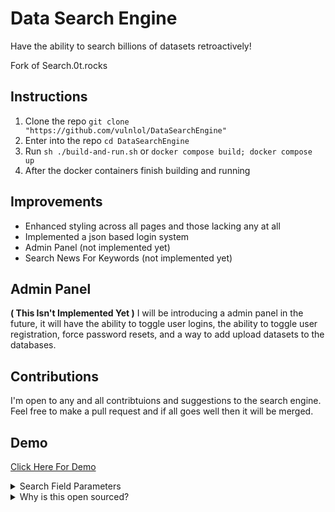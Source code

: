# Data Search Engine
 
Have the ability to search billions of datasets retroactively!

Fork of Search.0t.rocks

## Instructions
1. Clone the repo `git clone "https://github.com/vulnlol/DataSearchEngine"`
2. Enter into the repo `cd DataSearchEngine`
3. Run `sh ./build-and-run.sh` or `docker compose build; docker compose up`
4. After the docker containers finish building and running 
## Improvements
- Enhanced styling across all pages and those lacking any at all
- Implemented a json based login system
- Admin Panel (not implemented yet)
- Search News For Keywords (not implemented yet)

## Admin Panel
**( This Isn't Implemented Yet )**
I will be introducing a admin panel in the future, it will have the ability to toggle user logins, the ability to toggle user registration, force password resets, and a way to add upload datasets to the databases.

## Contributions
I'm open to any and all contribtuions and suggestions to the search engine. Feel free to make a pull request and if all goes well then it will be merged.

## Demo
[Click Here For Demo](https://search.vuln.lol)


<details><summary>Search Field Parameters</summary><br>
* Accuracy Radius
* Address
* ASN
* ASN Org
* Auto Body
* Auto Class
* Auto Make
* Auto Model
* Auto Year
* Birth Year
* Birth Month
* Birthday
* City
* Continent
* Country
* DOB
* Domain
* Emails
* Ethnicity
* FirstName
* MiddleName
* Gender
* Income
* IPs
* LastName
* LatLong
* Line
* Links
* Location
* Notes
* Party
* Passwords
* Phone Numbers
* Photos
* Source
* State
* Usernames
* VIN
* Zip Code
* VRN
* SSN
* License Number
* Debit Number
* Debit Expiration
* Debit Pin
* Credit Number
* Credit Expiration
* Credit Pin
* Passport Number
* Military ID
* Bank Account Numbers
* Schools Attended
* Certifications
</details>


<details>
<summary>Why is this open sourced?</summary>
<br>

Originally, I had not planned to open source this project or publish it online at all since I was going to run it on a local system. However, a turn of events has led me to reconsider this decision. A former collaborator, who was part of the project but did not contribute to the backend development, coding, or design—areas where I exclusively worked—began to show an unexpected interest in the detailed setup and operation of the project just before their departure. They did not contribute any suggestions or code during their time with the project.

Their inquiries intensified suddenly, focusing on how to get the project started, where the problems in the original code were, and how various components were supposed to function. This occurred despite the known issues with the original version hosted at searchl.0t.rocks, which included a non-functional wallet system and broken setup scripts.

After they left, I learned through mutual contacts at a convention that they were attempting to sell the project despite it having an Apache V2 license. Given these circumstances, I have decided to open source the project to protect its integrity and ensure that its use aligns with my terms and conditions. This decision is meant to reflect the true scope of my contributions and safeguard the project's original vision.

Was going to call it valor intelligence search engine if you are wondering what the names are in the various pages.
</details>



